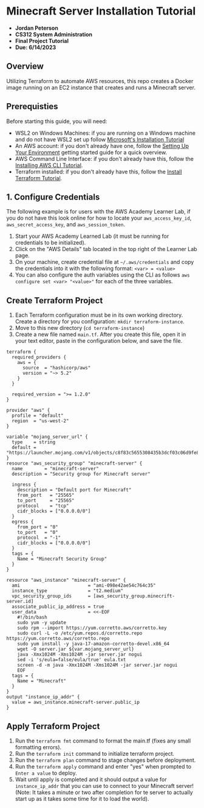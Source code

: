 # Minecraft Server Installation Tutorial

- **Jordan Peterson**
- **CS312 System Administration**
- **Final Project Tutorial**
- **Due: 6/14/2023**

## Overview
Utilizing Terraform to automate AWS resources, this repo creates a Docker image running on an EC2 instance that creates and runs a Minecraft server.

## Prerequisties
Before starting this guide, you will need:

* WSL2 on Windows Machines: if you are running on a Windows machine and do not have WSL2 set up follow [Microsoft's Installation Tutorial](https://learn.microsoft.com/en-us/windows/wsl/install)
* An AWS account:  if you don't already have one, follow the [Setting Up Your Environment](https://aws.amazon.com/getting-started/guides/setup-environment/) getting started guide for a quick overview.
* AWS Command Line Interface: if you don't already have this, follow the [Installing AWS CLI Tutorial](https://docs.aws.amazon.com/cli/latest/userguide/getting-started-install.html).
* Terraform installed: if you don't already have this, follow the [Install Terraform Tutorial](https://developer.hashicorp.com/terraform/tutorials/aws-get-started/install-cli).

## 1. Configure Credentials
The following example is for users with the AWS Academy Learner Lab, if you do not have this look online for how to locate your `aws_access_key_id`, `aws_secret_access_key`, and `aws_session_token`.

1. Start your AWS Academy Learned Lab (it must be running for credentials to be initialized).
2. Click on the "AWS Details" tab located in the top right of the Learner Lab page.
3. On your machine, create credential file at `~/.aws/credentials` and copy the credentials into it with the following format: `<var> = <value>`
4. You can also configure the auth variables using the CLI as follows `aws configure set <var> "<value>"` for each of the three variables.

## Create Terraform Project

1. Each Terraform configuration must be in its own working directory. Create a directory for you configuration: `mkdir terraform-instance`.
2. Move to this new directory (`cd terraform-instance`)
3. Create a new file named `main.tf`. After you create this file, open it in your text editor, paste in the configuration below, and save the file. 

```
terraform {
  required_providers {
    aws = {
      source  = "hashicorp/aws"
      version = "~> 5.2"
    }
  }

  required_version = ">= 1.2.0"
}

provider "aws" {
  profile = "default"
  region  = "us-west-2"
}

variable "mojang_server_url" {
  type    = string
  default = "https://launcher.mojang.com/v1/objects/c8f83c5655308435b3dcf03c06d9fe8740a77469/server.jar"
}
resource "aws_security_group" "minecraft-server" {
  name        = "minecraft-server"
  description = "Security group for Minecraft server"

  ingress {
    description = "Default port for Minecraft"
    from_port   = "25565"
    to_port     = "25565"
    protocol    = "tcp"
    cidr_blocks = ["0.0.0.0/0"]
  }
  egress {
    from_port = "0"
    to_port   = "0"
    protocol  = "-1"
    cidr_blocks = ["0.0.0.0/0"]
  }
  tags = {
    Name = "Minecraft Security Group"
  }
}

resource "aws_instance" "minecraft-server" {
  ami                         = "ami-098e42ae54c764c35"
  instance_type               = "t2.medium"
  vpc_security_group_ids      = [aws_security_group.minecrift-server.id]
  associate_public_ip_address = true
  user_data                   = <<-EOF
    #!/bin/bash
    sudo yum -y update
    sudo rpm --import https://yum.corretto.aws/corretto.key
    sudo curl -L -o /etc/yum.repos.d/corretto.repo https://yum.corretto.aws/corretto.repo
    sudo yum install -y java-17-amazon-corretto-devel.x86_64
    wget -O server.jar ${var.mojang_server_url}
    java -Xmx1024M -Xms1024M -jar server.jar nogui
    sed -i 's/eula=false/eula/true' eula.txt
    screen -d -m java -Xmx1024M -Xms1024M -jar server.jar nogui
    EOF
  tags = {
    Name = "Minecraft"
  }
}
output "instance_ip_addr" {
  value = aws_instance.minecraft-server.public_ip
}
```

## Apply Terraform Project

1. Run the `terraform fmt` command to format the main.tf (fixes any small formatting errors).
2. Run the `terraform init` command to initialize terraform project.
3. Run the `terraform plan` command to stage changes before deployment.
4. Run the `terraform apply` command and enter "yes" when prompted to `Enter a value` to deploy.
5. Wait until apply is completed and it should output a value for `instance_ip_addr` that you can use to connect to your Minecraft server! (Note: It takes a minute or two after completion for te server to actually start up as it takes some time for it to load the world).